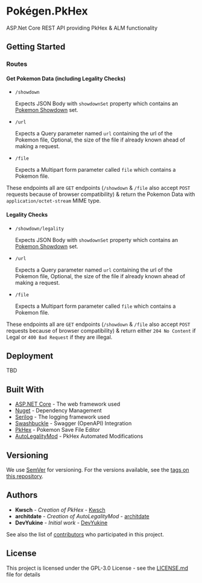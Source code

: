 # Pokégen.PkHex

ASP.Net Core REST API providing PkHex & ALM functionality

## Getting Started

### Routes

#### Get Pokemon Data (including Legality Checks)
- `/showdown` 
  
  Expects JSON Body with `showdownSet` property which contains an [Pokemon Showdown](https://pokemonshowdown.com/) set.

- `/url`

  Expects a Query parameter named `url` containing the url of the Pokemon file, Optional, the size of the file if already known ahead of making a request.

- `/file`

  Expects a Multipart form parameter called `file` which contains a Pokemon file.

These endpoints all are `GET` endpoints (`/showdown` & `/file` also accept `POST` requests because of browser compatibility) & return the Pokemon Data with `application/octet-stream` MIME type.	

#### Legality Checks
- `/showdown/legality`

  Expects JSON Body with `showdownSet` property which contains an [Pokemon Showdown](https://pokemonshowdown.com/) set.

- `/url`

  Expects a Query parameter named `url` containing the url of the Pokemon file, Optional, the size of the file if already known ahead of making a request.

- `/file`

  Expects a Multipart form parameter called `file` which contains a Pokemon file.

These endpoints all are `GET` endpoints (`/showdown` & `/file` also accept `POST` requests because of browser compatibility) & return either `204 No Content` if Legal or `400 Bad Request` if they are illegal.

## Deployment
TBD

## Built With

* [ASP.NET Core](https://dotnet.microsoft.com/learn/aspnet/what-is-aspnet-core) - The web framework used
* [Nuget](https://www.nuget.org/) - Dependency Management
* [Serilog](https://serilog.net/) - The logging framework used
* [Swashbuckle](https://github.com/domaindrivendev/Swashbuckle.AspNetCore) - Swagger (OpenAPI) Integration
* [PkHex](https://github.com/kwsch/PKHeX) - Pokemon Save File Editor
* [AutoLegalityMod](https://github.com/architdate/PKHeX-Plugins) - PkHex Automated Modifications 

## Versioning

We use [SemVer](http://semver.org/) for versioning. For the versions available, see the [tags on this repository](https://github.com/Pokegen/Pokegen.PkHex/tags). 

## Authors

* **Kwsch** - *Creation of PkHex* - [Kwsch](https://github.com/kwsch/PKHeX)
* **architdate** - *Creation of AutoLegalityMod* - [architdate](https://github.com/architdate)
* **DevYukine** - *Initial work* - [DevYukine](https://github.com/DevYukine)

See also the list of [contributors](https://github.com/Pokegen/Pokegen.PkHex/contributors) who participated in this project.

## License

This project is licensed under the GPL-3.0 License - see the [LICENSE.md](LICENSE.md) file for details
